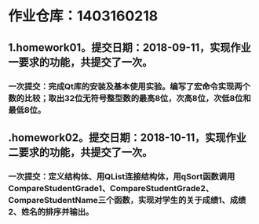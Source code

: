 # 作业仓库：1403160218

## 1.homework01。提交日期：2018-09-11，实现作业一要求的功能，共提交了一次。
### 一次提交：完成Qt库的安装及基本使用实验。编写了宏命令实现两个数的比较；取出32位无符号整型数的最高8位，次高8位，次低8位和最低8位。
## .homework02。提交日期：2018-10-11，实现作业二要求的功能，共提交了一次。
### 一次提交：定义结构体、用QList连接结构体，用qSort函数调用CompareStudentGrade1、CompareStudentGrade2、CompareStudentName三个函数，实现对学生的关于成绩1、成绩2、姓名的排序并输出。
